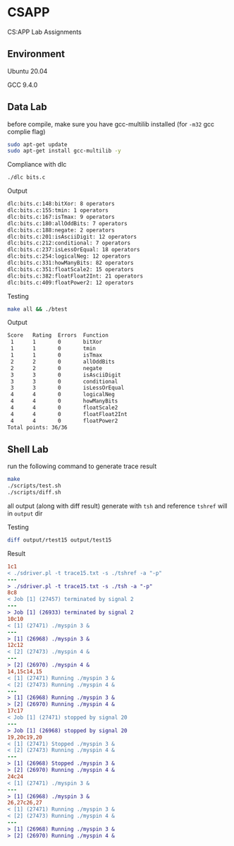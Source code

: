 # CSAPP
CS:APP Lab Assignments

## Environment

Ubuntu 20.04

GCC    9.4.0

## Data Lab

before compile, make sure you have gcc-multilib installed (for `-m32` gcc complie flag)

```bash
sudo apt-get update
sudo apt-get install gcc-multilib -y
```
Compliance with dlc

```bash
./dlc bits.c
```

Output

```bash
dlc:bits.c:148:bitXor: 8 operators
dlc:bits.c:155:tmin: 1 operators
dlc:bits.c:167:isTmax: 9 operators
dlc:bits.c:180:allOddBits: 7 operators
dlc:bits.c:188:negate: 2 operators
dlc:bits.c:201:isAsciiDigit: 12 operators
dlc:bits.c:212:conditional: 7 operators
dlc:bits.c:237:isLessOrEqual: 18 operators
dlc:bits.c:254:logicalNeg: 12 operators
dlc:bits.c:331:howManyBits: 82 operators
dlc:bits.c:351:floatScale2: 15 operators
dlc:bits.c:382:floatFloat2Int: 21 operators
dlc:bits.c:409:floatPower2: 12 operators
```

Testing

```bash
make all && ./btest
```

Output

```bash
Score   Rating  Errors  Function
 1      1       0       bitXor
 1      1       0       tmin
 1      1       0       isTmax
 2      2       0       allOddBits
 2      2       0       negate
 3      3       0       isAsciiDigit
 3      3       0       conditional
 3      3       0       isLessOrEqual
 4      4       0       logicalNeg
 4      4       0       howManyBits
 4      4       0       floatScale2
 4      4       0       floatFloat2Int
 4      4       0       floatPower2
Total points: 36/36
```

## Shell Lab

run the following command to generate trace result

```bash
make
./scripts/test.sh
./scripts/diff.sh
```

all output (along with diff result) generate with `tsh` and reference `tshref` will in `output` dir

Testing

```bash
diff output/rtest15 output/test15
```

Result


```diff
1c1
< ./sdriver.pl -t trace15.txt -s ./tshref -a "-p"
---
> ./sdriver.pl -t trace15.txt -s ./tsh -a "-p"
8c8
< Job [1] (27457) terminated by signal 2
---
> Job [1] (26933) terminated by signal 2
10c10
< [1] (27471) ./myspin 3 &
---
> [1] (26968) ./myspin 3 &
12c12
< [2] (27473) ./myspin 4 &
---
> [2] (26970) ./myspin 4 &
14,15c14,15
< [1] (27471) Running ./myspin 3 &
< [2] (27473) Running ./myspin 4 &
---
> [1] (26968) Running ./myspin 3 &
> [2] (26970) Running ./myspin 4 &
17c17
< Job [1] (27471) stopped by signal 20
---
> Job [1] (26968) stopped by signal 20
19,20c19,20
< [1] (27471) Stopped ./myspin 3 &
< [2] (27473) Running ./myspin 4 &
---
> [1] (26968) Stopped ./myspin 3 &
> [2] (26970) Running ./myspin 4 &
24c24
< [1] (27471) ./myspin 3 &
---
> [1] (26968) ./myspin 3 &
26,27c26,27
< [1] (27471) Running ./myspin 3 &
< [2] (27473) Running ./myspin 4 &
---
> [1] (26968) Running ./myspin 3 &
> [2] (26970) Running ./myspin 4 &

```